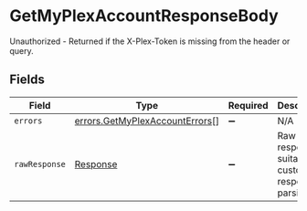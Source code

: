 # GetMyPlexAccountResponseBody

Unauthorized - Returned if the X-Plex-Token is missing from the header or query.


## Fields

| Field                                                                            | Type                                                                             | Required                                                                         | Description                                                                      |
| -------------------------------------------------------------------------------- | -------------------------------------------------------------------------------- | -------------------------------------------------------------------------------- | -------------------------------------------------------------------------------- |
| `errors`                                                                         | [errors.GetMyPlexAccountErrors](../../models/errors/getmyplexaccounterrors.md)[] | :heavy_minus_sign:                                                               | N/A                                                                              |
| `rawResponse`                                                                    | [Response](https://developer.mozilla.org/en-US/docs/Web/API/Response)            | :heavy_minus_sign:                                                               | Raw HTTP response; suitable for custom response parsing                          |